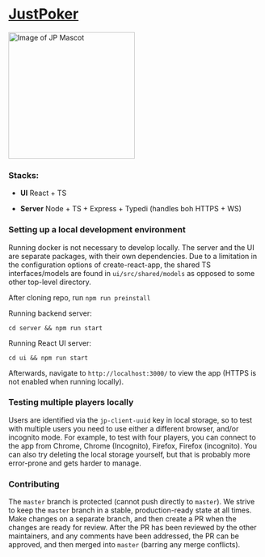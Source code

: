 # <a href="https://justpoker.games">JustPoker</a>
<img src="https://github.com/justpoker-team/justpoker/blob/master/docs/jp_koi.png?raw=true" alt="Image of JP Mascot" width="250"/>

### Stacks:

- **UI** React + TS 

- **Server** Node + TS + Express + Typedi (handles boh HTTPS + WS)


### Setting up a local development environment
Running docker is not necessary to develop locally.
The server and the UI are separate packages, with their own dependencies.
Due to a limitation in the configuration options of create-react-app, the shared TS interfaces/models are found in `ui/src/shared/models` as opposed to some other top-level directory.

After cloning repo, run
`npm run preinstall`

Running backend server:
```
cd server && npm run start
```

Running React UI server:
```
cd ui && npm run start
```

Afterwards, navigate to `http://localhost:3000/` to view the app (HTTPS is not enabled when running locally).
### Testing multiple players locally
Users are identified via the `jp-client-uuid` key in local storage, so to test with multiple users you need to use either a different browser, and/or incognito mode. For example, to test with four players, you can connect to the app from Chrome, Chrome (Incognito), Firefox, Firefox (incognito). You can also try deleting the local storage yourself, but that is probably more error-prone and gets harder to manage.

### Contributing
The `master` branch is protected (cannot push directly to `master`). We strive to keep the `master` branch in a stable, production-ready state at all times. Make changes on a separate branch, and then create a PR when the changes are ready for review. After the PR has been reviewed by the other maintainers, and any comments have been addressed, the PR can be approved, and then merged into `master` (barring any merge conflicts).


